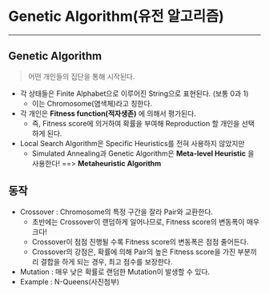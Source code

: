 # Genetic Algorithm(유전 알고리즘)
---
## Genetic Algorithm
> 어떤 개인들의 집단을 통해 시작된다.
- 각 상태들은 Finite Alphabet으로 이루어진 String으로 표현된다. (보통 0과 1)
  - 이는 Chromosome(염색체)라고 칭한다.
- 각 개인은 __Fitness function(적자생존)__ 에 의해서 평가된다.
  - 즉, Fitness score에 의거하여 확률을 부여해 Reproduction 할 개인을 선택하게 된다.
- Local Search Algorithm은 Specific Heuristics를 전혀 사용하지 않았지만
  - Simulated Annealing과 Genetic Algorithm은 __Meta-level Heuristic__ 을 사용한다! ==> __Metaheuristic Algorithm__

## 동작
- Crossover : Chromosome의 특정 구간을 잘라 Pair와 교환한다.
  - 초반에는 Crossover이 랜덤하게 일어나므로, Fitness score의 변동폭이 매우 크다!
  - Crossover이 점점 진행될 수록 Fitness score의 변동폭은 점점 줄어든다.
  - Crossover의 강점은, 확률에 의해 Pair의 높은 Fitness score을 가진 부분끼리 결합을 하게 되는 경우, 최고 점수를 보장한다.
- Mutation : 매우 낮은 확률로 랜덤한 Mutation이 발생할 수 있다.
- Example : N-Queens(사진첨부)
